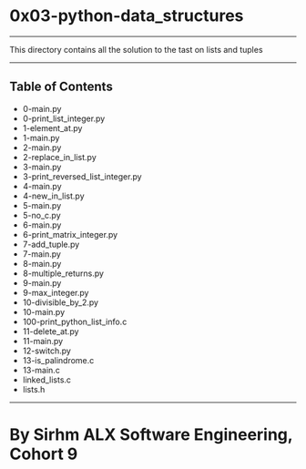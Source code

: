# 0x03-python-data_structures

*** 
This directory contains all the solution to the tast on lists and tuples

***
## Table of Contents
* 0-main.py
* 0-print_list_integer.py
* 1-element_at.py
* 1-main.py
* 2-main.py
* 2-replace_in_list.py
* 3-main.py
* 3-print_reversed_list_integer.py
* 4-main.py
* 4-new_in_list.py
* 5-main.py
* 5-no_c.py
* 6-main.py
* 6-print_matrix_integer.py
* 7-add_tuple.py
* 7-main.py
* 8-main.py
* 8-multiple_returns.py
* 9-main.py
* 9-max_integer.py
* 10-divisible_by_2.py
* 10-main.py
* 100-print_python_list_info.c
* 11-delete_at.py
* 11-main.py
* 12-switch.py
* 13-is_palindrome.c
* 13-main.c
* linked_lists.c
* lists.h

*** 
# By Sirhm ALX Software Engineering, Cohort 9
